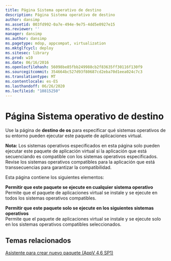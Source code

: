 ```yaml
---
title: Página Sistema operativo de destino
description: Página Sistema operativo de destino
author: dansimp
ms.assetid: 003fd992-0a7e-494e-9e75-4dd5e0927e15
ms.reviewer: ''
manager: dansimp
ms.author: dansimp
ms.pagetype: mdop, appcompat, virtualization
ms.mktglfcycl: deploy
ms.sitesec: library
ms.prod: w10
ms.date: 06/16/2016
ms.openlocfilehash: 56098be85fbb249988cb2f83635ff30116f130f9
ms.sourcegitcommit: 354664bc527d93f80687cd2eba70d1eea024c7c3
ms.translationtype: MT
ms.contentlocale: es-ES
ms.lasthandoff: 06/26/2020
ms.locfileid: "10815250"
---
```

# Página Sistema operativo de destino


Use la página de **destino de os** para especificar qué sistemas operativos de su entorno pueden ejecutar este paquete de aplicaciones virtual.

**Nota:**  Los sistemas operativos especificados en esta página solo pueden ejecutar este paquete de aplicación virtual si la aplicación que está secuenciando es compatible con los sistemas operativos especificados. Revise los sistemas operativos compatibles para la aplicación que está transsecuencias para garantizar la compatibilidad.

 

Esta página contiene los siguientes elementos:

<a href="" id="allow-this-package-to-run-on-any-operating-system"></a>**Permitir que este paquete se ejecute en cualquier sistema operativo**  
Permite que el paquete de aplicaciones virtual se instale y se ejecute en todos los sistemas operativos compatibles.

<a href="" id="allow-this-package-to-only-run-on-the-following-operating-systems"></a>**Permitir que este paquete solo se ejecute en los siguientes sistemas operativos**  
Permite que el paquete de aplicaciones virtual se instale y se ejecute solo en los sistemas operativos compatibles seleccionados.

## Temas relacionados


[Asistente para crear nuevo paquete (AppV 4,6 SP1)](create-new-package-wizard---appv-46-sp1-.md)

 

 





